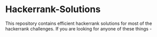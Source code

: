# Hackerrank-Solutions
This repository contains efficient hackerrank solutions for most of the hackerrank challenges. If you are looking for anyone of these things -
